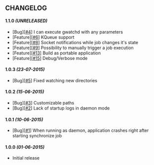 ## CHANGELOG

#### **1.1.0** _(UNRELEASED)_
- [Bug][[#4](https://github.com/gorzechowski/gwatchd/issues/4)] I can execute gwatchd with any parameters
- [Feature][[#6](https://github.com/gorzechowski/gwatchd/issues/6)] KQueue support
- [Feature][[#8](https://github.com/gorzechowski/gwatchd/issues/8)] Socket notifications while job changes it's state
- [Feature][[#9](https://github.com/gorzechowski/gwatchd/issues/9)] Possibility to manually trigger a job execution
- [Feature][[#13](https://github.com/gorzechowski/gwatchd/issues/13)] Build as portable application
- [Feature][[#15](https://github.com/gorzechowski/gwatchd/issues/15)] Debug/Verbose mode

#### **1.0.3** _(23-07-2015)_
- [Bug][[#5](https://github.com/gorzechowski/gwatchd/issues/5)] Fixed watching new directories

#### **1.0.2** _(15-06-2015)_
- [Bug][[#3](https://github.com/gorzechowski/gwatchd/issues/3)] Customizable paths
- [Bug][[#2](https://github.com/gorzechowski/gwatchd/issues/2)] Lack of startup logs in daemon mode

#### **1.0.1** _(10-06-2015)_
- [Bug][[#1](https://github.com/gorzechowski/gwatchd/issues/1)] When running as daemon, application crashes right after starting synchronize job

#### **1.0.0** _(01-06-2015)_
- Initial release 
